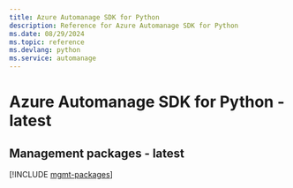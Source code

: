 ```yaml
---
title: Azure Automanage SDK for Python
description: Reference for Azure Automanage SDK for Python
ms.date: 08/29/2024
ms.topic: reference
ms.devlang: python
ms.service: automanage
---
```

# Azure Automanage SDK for Python - latest

## Management packages - latest
[!INCLUDE [mgmt-packages](automanage-mgmt-index.md)]